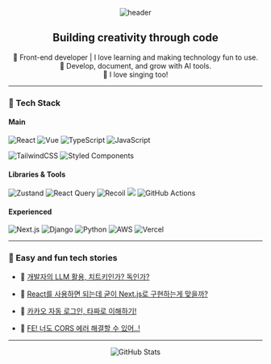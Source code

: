 <div align="center">

![header](https://capsule-render.vercel.app/api?type=waving&color=auto&height=160&section=header&text=Hello,%20I'm%20Noveloper&fontSize=28&animation=twinkling)

</div>

<div align="center">

## Building creativity through code

🎯 Front-end developer | I love learning and making technology fun to use.   
🤖 Develop, document, and grow with AI tools.    
🎵 I love singing too!  

</div>

---

### 🔧 Tech Stack

#### Main
![React](https://img.shields.io/badge/React-61DAFB?style=flat&logo=react&logoColor=white)
![Vue](https://img.shields.io/badge/Vue-4FC08D?style=flat&logo=vue.js&logoColor=white)
![TypeScript](https://img.shields.io/badge/TypeScript-3178C6?style=flat&logo=typescript&logoColor=white)
![JavaScript](https://img.shields.io/badge/JavaScript-F7DF1E?style=flat&logo=javascript&logoColor=black)

![TailwindCSS](https://img.shields.io/badge/TailwindCSS-06B6D4?style=flat&logo=tailwindcss&logoColor=white)
![Styled Components](https://img.shields.io/badge/Styled--Components-DB7093?style=flat&logo=styled-components&logoColor=white)

#### Libraries & Tools
![Zustand](https://img.shields.io/badge/Zustand-000000?style=flat&logo=Zustand&logoColor=white)
![React Query](https://img.shields.io/badge/React%20Query-FF4154?style=flat&logo=reactquery&logoColor=white)
![Recoil](https://img.shields.io/badge/Recoil-764ABC?style=flat&logo=Recoil&logoColor=white)
<img src="https://img.shields.io/badge/Vite-646CFF?style=flat&logo=vite&logoColor=white">
![GitHub Actions](https://img.shields.io/badge/GitHub%20Actions-2088FF?style=flat&logo=githubactions&logoColor=white)

#### Experienced
![Next.js](https://img.shields.io/badge/Next.js-000000?style=flat&logo=next.js&logoColor=white)
![Django](https://img.shields.io/badge/Django-092E20?style=flat&logo=django&logoColor=white)
![Python](https://img.shields.io/badge/Python-3776AB?style=flat&logo=python&logoColor=white)
![AWS](https://img.shields.io/badge/AWS-FF9900?style=flat&logo=amazonaws&logoColor=white)
![Vercel](https://img.shields.io/badge/Vercel-000000?style=flat&logo=vercel&logoColor=white)

---

### 📘 Easy and fun tech stories

- 🤖 [개발자의 LLM 활용, 치트키인가? 독인가?](https://coriny-gjkim.tistory.com/113)  
- 🧐 [React를 사용하면 되는데 굳이 Next.js로 구현하는게 맞을까?](https://coriny-gjkim.tistory.com/110)
  
- 🎴 [카카오 자동 로그인, 타짜로 이해하기!](https://coriny-gjkim.tistory.com/90)  
- 🧱 [FE! 너도 CORS 에러 해결할 수 있어..!](https://coriny-gjkim.tistory.com/88)  

---

<div align="center">

![GitHub Stats](https://github-readme-stats.vercel.app/api?username=HyeokJin&show_icons=true)

</div>
